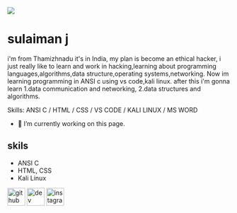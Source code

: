 ![](https://scontent.fmaa2-3.fna.fbcdn.net/v/t39.30808-6/p180x540/272740659_1253171301844495_7720574774827946758_n.jpg?_nc_cat=103&ccb=1-5&_nc_sid=e3f864&_nc_ohc=L9Xq0ZYIBS0AX-biO_Y&_nc_ht=scontent.fmaa2-3.fna&oh=00_AT_e_vNRDjp5t-lveN-ZsXK1Vk670q9wJgjBfO2hdZGpSw&oe=61F972E5)
# sulaiman j
i'm from Thamizhnadu it's in India, my plan is become an ethical hacker, i just really like to learn and work in hacking,learning about programming languages,algorithms,data structure,operating systems,networking. Now im learning programming in ANSI c using vs code,kali linux. after this i'm gonna learn 1.data communication and networking, 2.data structures and algorithms.

Skills: ANSI C / HTML / CSS / VS CODE / KALI LINUX / MS WORD

- 🔭 I’m currently working on this page. 

## skils
* ANSI C
* HTML, CSS
* Kali Linux

[<img src='https://cdn.jsdelivr.net/npm/simple-icons@3.0.1/icons/github.svg' alt='github' height='40'>](https://github.com/sulaiman1j)  [<img src='https://cdn.jsdelivr.net/npm/simple-icons@3.0.1/icons/dev-dot-to.svg' alt='dev' height='40'>](https://dev.to/sulaiman1j)  [<img src='https://cdn.jsdelivr.net/npm/simple-icons@3.0.1/icons/instagram.svg' alt='instagram' height='40'>](https://www.instagram.com/black_box127.0.0.1/)  

